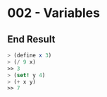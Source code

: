 # 002 - Variables

## End Result

```scheme
> (define x 3)
> (/ 9 x)
>> 3
> (set! y 4)
> (+ x y)
>> 7
```
